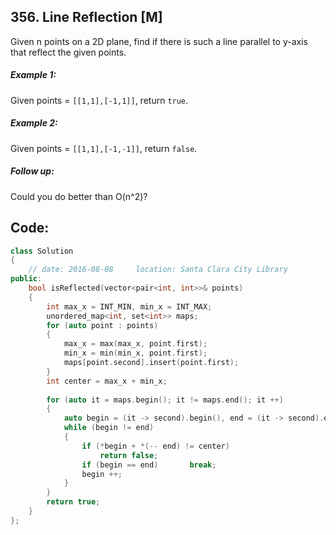 ## 356. Line Reflection [M]
Given n points on a 2D plane, find if there is such a line parallel to y-axis that reflect the given points.

##### Example 1:
Given points = `[[1,1],[-1,1]]`, return `true`.

##### Example 2:
Given points = `[[1,1],[-1,-1]]`, return `false`.

##### Follow up:
Could you do better than O(n^2)?


## Code:
```c++
class Solution 
{
    // date: 2016-08-08     location: Santa Clara City Library
public:
    bool isReflected(vector<pair<int, int>>& points) 
    {
        int max_x = INT_MIN, min_x = INT_MAX;
        unordered_map<int, set<int>> maps;
        for (auto point : points)
        {
            max_x = max(max_x, point.first);
            min_x = min(min_x, point.first);
            maps[point.second].insert(point.first);
        }
        int center = max_x + min_x;
        
        for (auto it = maps.begin(); it != maps.end(); it ++)
        {
            auto begin = (it -> second).begin(), end = (it -> second).end();
            while (begin != end)
            {
                if (*begin + *(-- end) != center)
                    return false;
                if (begin == end)       break;
                begin ++;
            }
        }
        return true;
    }
};
```
